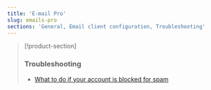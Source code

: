 ```yaml
---
title: 'E-mail Pro'
slug: emails-pro
sections: 'General, Email client configuration, Troubleshooting'
---
```


> [!product-section]
>
> ### Troubleshooting
>
> - [What to do if your account is blocked for spam](https://docs.ovh.com/gb/en/microsoft-collaborative-solutions/blocked-for-spam/)
>
